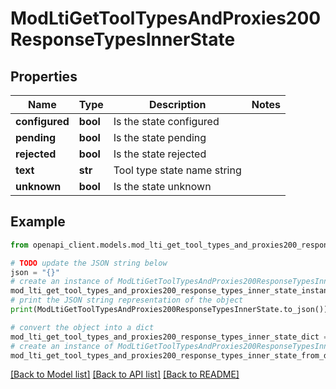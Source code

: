 # ModLtiGetToolTypesAndProxies200ResponseTypesInnerState


## Properties

Name | Type | Description | Notes
------------ | ------------- | ------------- | -------------
**configured** | **bool** | Is the state configured | 
**pending** | **bool** | Is the state pending | 
**rejected** | **bool** | Is the state rejected | 
**text** | **str** | Tool type state name string | 
**unknown** | **bool** | Is the state unknown | 

## Example

```python
from openapi_client.models.mod_lti_get_tool_types_and_proxies200_response_types_inner_state import ModLtiGetToolTypesAndProxies200ResponseTypesInnerState

# TODO update the JSON string below
json = "{}"
# create an instance of ModLtiGetToolTypesAndProxies200ResponseTypesInnerState from a JSON string
mod_lti_get_tool_types_and_proxies200_response_types_inner_state_instance = ModLtiGetToolTypesAndProxies200ResponseTypesInnerState.from_json(json)
# print the JSON string representation of the object
print(ModLtiGetToolTypesAndProxies200ResponseTypesInnerState.to_json())

# convert the object into a dict
mod_lti_get_tool_types_and_proxies200_response_types_inner_state_dict = mod_lti_get_tool_types_and_proxies200_response_types_inner_state_instance.to_dict()
# create an instance of ModLtiGetToolTypesAndProxies200ResponseTypesInnerState from a dict
mod_lti_get_tool_types_and_proxies200_response_types_inner_state_from_dict = ModLtiGetToolTypesAndProxies200ResponseTypesInnerState.from_dict(mod_lti_get_tool_types_and_proxies200_response_types_inner_state_dict)
```
[[Back to Model list]](../README.md#documentation-for-models) [[Back to API list]](../README.md#documentation-for-api-endpoints) [[Back to README]](../README.md)


